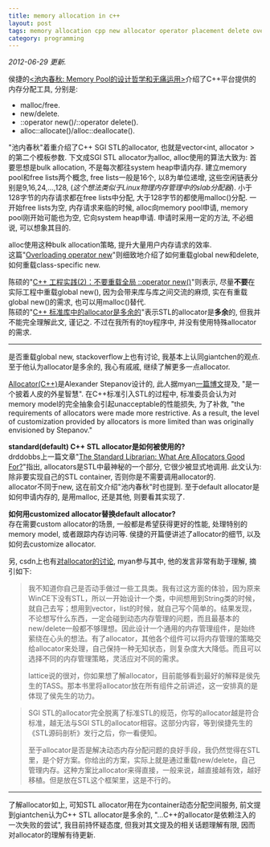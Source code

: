 ```yaml
---
title: memory allocation in c++
layout: post
tags: memory allocation cpp new allocator operator placement delete override
category: programming
---
```


*2012-06-29 更新.*

侯捷的[<池内春秋: Memory Pool的设计哲学和无痛运用>](http://jjhou.boolan.com/programmer-13-memory-pool.pdf)介绍了C++平台提供的内存分配工具, 分别是:  
- malloc/free.  
- new/delete.  
- ::operator new()/::operator delete().  
- alloc::allocate()/alloc::deallocate().  

"池内春秋"着重介绍了C++ SGI STL的allocator, 也就是vector<int, allocator<int> >的第二个模板参数. 下文成SGI STL allocator为alloc, alloc使用的算法大致为: 首要思想是bulk allocation, 不是每次都往system heap申请内存. 建立memory pool和free lists两个概念, free lists一般是16个, 以8为单位递增, 这些空闲链表分别是9,16,24,...,128, (*这个想法类似于Linux物理内存管理中的slab分配器*). 小于128字节的内存请求都在free lists中分配, 大于128字节的都使用malloc()分配. 一开始free lists为空, 内存请求来临的时候, alloc向memory pool申请, memory pool刚开始可能也为空, 它向system heap申请. 申请时采用一定的方法, 不必细说, 可以想象其目的.

alloc使用这种bulk allocation策略, 提升大量用户内存请求的效率.  
这篇"[Overloading operator new](http://www.relisoft.com/book/tech/9new.html)"则细致地介绍了如何重载global new和delete, 如何重载class-specific new.

陈硕的"[C++ 工程实践(2)：不要重载全局 ::operator new()](http://www.cnblogs.com/Solstice/archive/2011/02/22/1960301.html)"则表示, 尽量**不要**在实际工程中重载global new(), 因为会带来库与库之间交流的麻烦, 实在有重载global new()的需求, 也可以用malloc()替代.   
陈硕的"[C++ 标准库中的allocator是多余的](http://blog.csdn.net/Solstice/article/details/4401382)"表示STL的allocator是**多余**的, 但我并不能完全理解此文, 谨记之. 不过在我所有的toy程序中, 并没有使用特殊allocator的需求.

---

是否重载global new, stackoverflow上也有讨论, 我基本上认同giantchen的观点. 至于他认为allocator是多余的, 我心有戚戚, 继续了解更多一点allocator.

[Allocator(C++)](http://en.wikipedia.org/wiki/Allocator_(C%2B%2B))是Alexander Stepanov设计的, 此人据myan[一篇博文](http://blog.csdn.net/myan/article/details/5928531)提及, "是一个披着人皮的外星智慧". 在C++标准引入STL的过程中, 标准委员会认为对memory model的完全抽象会引起unacceptable的性能损失, 为了补救, "the requirements of allocators were made more restrictive. As a result, the level of customization provided by allocators is more limited than was originally envisioned by Stepanov."

**standard(default) C++ STL allocator是如何被使用的?**  
drddobbs上一篇文章"[The Standard Librarian: What Are Allocators Good For?](http://www.drdobbs.com/the-standard-librarian-what-are-allocato/184403759)"指出, allocators是STL中最神秘的一个部分, 它很少被显式地调用. 此文认为: 除非要实现自己的STL container, 否则你是不需要调用allocator的.  
allocator不同于new, 这在前文介绍"池内春秋"时也提到. 至于default allocator是如何申请内存的, 是用malloc, 还是其他, 则要看其实现了.

**如何用customized allocator替换default allocator?**  
存在需要custom allocator的场景, 一般都是希望获得更好的性能, 处理特别的memory model, 或者跟踪内存访问等. 侯捷的<The Annotated STL Source>开篇便讲述了allocator的细节, 以及如何去customize allocator.  

另, csdn上也有[对allocator的讨论](http://topic.csdn.net/t/20020426/10/677768.html), myan参与其中, 他的发言非常有助于理解, 摘引如下:

> 我不知道你自己是否动手做过一些工具类。我有过这方面的体验，因为原来WinCE下没有STL，所以一开始设计一个类，中间想用到String类的时候，就自己去写；想用到vector，list的时候，就自己写个简单的。结果发现，不论想写什么东西，一定会碰到动态内存管理的问题，而且最基本的new/delete一般都不够理想。因此设计一个通用的内存管理组件，是始终萦绕在心头的想法。有了allocator，其他各个组件可以将内存管理的策略交给allocator来处理，自己保持一种无知状态，则复杂度大大降低。而且可以选择不同的内存管理策略，灵活应对不同的需求。 
> 
> lattice说的很对，你如果想了解allocator，目前能够看到最好的解释是侯先生的TASS。那本书里将allocator放在所有组件之前讲述，这一安排真的是体现了侯先生的功力。

> SGI STL的allocator完全脱离了标准STL的规范，你写的allocator越是符合标准，越无法与SGI   STL的allocator相容。这部分内容，等到侯捷先生的《STL源码剖析》发行之后，你一看便知。 
> 
> 至于allocator是否是解决动态内存分配问题的良好手段，我仍然觉得在STL里，是个好方案。你给出的方案，实际上就是通过重载new/delete，自己管理内存。这种方案比allocator来得直接，一般来说，越直接越有效，越好移植。但是放在STL这个框架里，这是不行的。 

---

了解allocator如上, 可知STL allocator用在为container动态分配空间服务, 前文提到giantchen认为C++ STL allocator是多余的, "...C++的allocator是依赖注入的一次失败的尝试", 我目前持怀疑态度, 但我对其文提及的相关话题理解有限, 因而对allocator的理解有待更新.